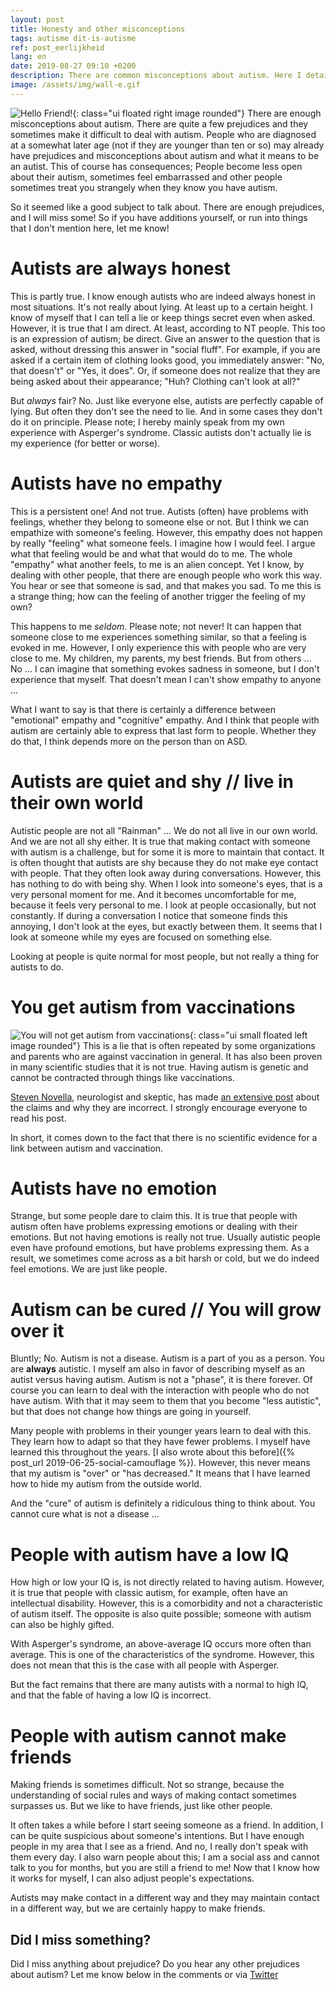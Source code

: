 ```yaml
---
layout: post
title: Honesty and other misconceptions
tags: autisme dit-is-autisme
ref: post_eerlijkheid
lang: en
date: 2019-08-27 09:10 +0200
description: There are common misconceptions about autism. Here I detail a few of them and talk about them
image: /assets/img/wall-e.gif
---
```

![Hello Friend!](/assets/img/wall-e.gif){: class="ui floated right image rounded"}
There are enough misconceptions about autism. There are quite a few prejudices and they sometimes make it difficult to deal with autism. People who are diagnosed at a somewhat later age (not if they are younger than ten or so) may already have prejudices and misconceptions about autism and what it means to be an autist. This of course has consequences; People become less open about their autism, sometimes feel embarrassed and other people sometimes treat you strangely when they know you have autism.

So it seemed like a good subject to talk about. There are enough prejudices, and I will miss some! So if you have additions yourself, or run into things that I don't mention here, let me know!

# Autists are always honest
This is partly true. I know enough autists who are indeed always honest in most situations. It's not really about lying. At least up to a certain height. I know of myself that I can tell a lie or keep things secret even when asked. However, it is true that I am direct. At least, according to NT people. This too is an expression of autism; be direct. Give an answer to the question that is asked, without dressing this answer in "social fluff".
For example, if you are asked if a certain item of clothing looks good, you immediately answer: "No, that doesn't" or "Yes, it does". Or, if someone does not realize that they are being asked about their appearance; "Huh? Clothing can't look at all?"

But *always* fair? No. Just like everyone else, autists are perfectly capable of lying. But often they don't see the need to lie. And in some cases they don't do it on principle. Please note; I hereby mainly speak from my own experience with Asperger's syndrome. Classic autists don't actually lie is my experience (for better or worse).

# Autists have no empathy
This is a persistent one! And not true. Autists (often) have problems with feelings, whether they belong to someone else or not. But I think we can empathize with someone's feeling. However, this empathy does not happen by really "feeling" what someone feels. I imagine how I would feel. I argue what that feeling would be and what that would do to me. The whole "empathy" what another feels, to me is an alien concept. Yet I know, by dealing with other people, that there are enough people who work this way. You hear or see that someone is sad, and that makes you sad. To me this is a strange thing; how can the feeling of another trigger the feeling of my own?

This happens to me _seldom_. Please note; not never! It can happen that someone close to me experiences something similar, so that a feeling is evoked in me. However, I only experience this with people who are very close to me. My children, my parents, my best friends. But from others ... No ... I can imagine that something evokes sadness in someone, but I don't experience that myself. That doesn't mean I can't show empathy to anyone ...

What I want to say is that there is certainly a difference between "emotional" empathy and "cognitive" empathy. And I think that people with autism are certainly able to express that last form to people. Whether they do that, I think depends more on the person than on ASD.

# Autists are quiet and shy // live in their own world
Autistic people are not all "Rainman" ... We do not all live in our own world. And we are not all shy either. It is true that making contact with someone with autism is a challenge, but for some it is more to maintain that contact. It is often thought that autists are shy because they do not make eye contact with people. That they often look away during conversations. However, this has nothing to do with being shy.
When I look into someone's eyes, that is a very personal moment for me. And it becomes uncomfortable for me, because it feels very personal to me. I look at people occasionally, but not constantly. If during a conversation I notice that someone finds this annoying, I don't look at the eyes, but exactly between them. It seems that I look at someone while my eyes are focused on something else.

Looking at people is quite normal for most people, but not really a thing for autists to do.

# You get autism from vaccinations
![You will not get autism from vaccinations](/assets/img/provax.jpg){: class="ui small floated left image rounded"} This is a lie that is often repeated by some organizations and parents who are against vaccination in general. It has also been proven in many scientific studies that it is not true. Having autism is genetic and cannot be contracted through things like vaccinations.

[Steven Novella](https://theness.com/neurologicablog/index.php/about/), neurologist and skeptic, has made [an extensive post](https://sciencebasedmedicine.org/vaccines-still-dont-cause-autism/) about the claims and why they are incorrect. I strongly encourage everyone to read his post.

In short, it comes down to the fact that there is no scientific evidence for a link between autism and vaccination.

# Autists have no emotion
Strange, but some people dare to claim this. It is true that people with autism often have problems expressing emotions or dealing with their emotions. But not having emotions is really not true. Usually autistic people even have profound emotions, but have problems expressing them. As a result, we sometimes come across as a bit harsh or cold, but we do indeed feel emotions. We are just like people.

# Autism can be cured // You will grow over it
Bluntly; No. Autism is not a disease. Autism is a part of you as a person. You are **always** autistic. I myself am also in favor of describing myself as an autist versus having autism. Autism is not a "phase", it is there forever. Of course you can learn to deal with the interaction with people who do not have autism. With that it may seem to them that you become "less autistic", but that does not change how things are going in yourself.

Many people with problems in their younger years learn to deal with this. They learn how to adapt so that they have fewer problems. I myself have learned this throughout the years. [I also wrote about this before]({% post_url 2019-06-25-social-camouflage %}). However, this never means that my autism is "over" or "has decreased." It means that I have learned how to hide my autism from the outside world.

And the "cure" of autism is definitely a ridiculous thing to think about. You cannot cure what is not a disease ...

# People with autism have a low IQ
How high or low your IQ is, is not directly related to having autism. However, it is true that people with classic autism, for example, often have an intellectual disability. However, this is a comorbidity and not a characteristic of autism itself. The opposite is also quite possible; someone with autism can also be highly gifted.

With Asperger's syndrome, an above-average IQ occurs more often than average. This is one of the characteristics of the syndrome. However, this does not mean that this is the case with all people with Asperger.

But the fact remains that there are many autists with a normal to high IQ, and that the fable of having a low IQ is incorrect.

# People with autism cannot make friends
Making friends is sometimes difficult. Not so strange, because the understanding of social rules and ways of making contact sometimes surpasses us. But we like to have friends, just like other people.

It often takes a while before I start seeing someone as a friend. In addition, I can be quite suspicious about someone's intentions. But I have enough people in my area that I see as a friend. And no, I really don't speak with them every day. I also warn people about this; I am a social ass and cannot talk to you for months, but you are still a friend to me! Now that I know how it works for myself, I can also adjust people's expectations.

Autists may make contact in a different way and they may maintain contact in a different way, but we are certainly happy to make friends.

## Did I miss something?
Did I miss anything about prejudice? Do you hear any other prejudices about autism? Let me know below in the comments or via [Twitter](https://twitter.com/WesterinkDavid)